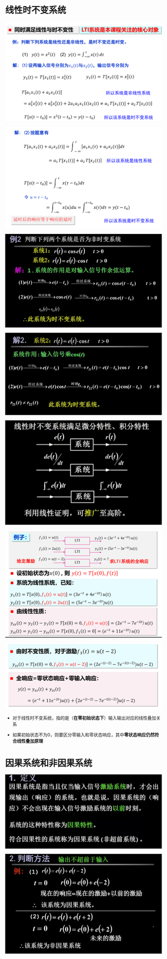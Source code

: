 # 线性时不变系统

![Alt text](image-365.png)

![Alt text](image-366.png)

![Alt text](image-346.png)

![Alt text](image-347.png)

![Alt text](image-348.png)

![Alt text](image-367.png)

![Alt text](image-368.png)

* 对于线性时不变系统，指的是（**在零初始状态下**）输入输出对应的线性叠加关系

* 如果初始状态不为0，则要区分零输入和零状态响应，其中**零状态响应仍然符合线性叠加原理**
# 因果系统和非因果系统

![Alt text](image-349.png)

![Alt text](image-350.png)
